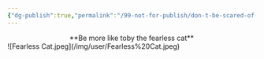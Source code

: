 ```yaml
---
{"dg-publish":true,"permalink":"/99-not-for-publish/don-t-be-scared-of-spiders-and-bats/","created":"01/03/2024","updated":"2024-04-09T23:29:45.235+01:00"}
---
```


<center>**Be more like toby the fearless cat**</center>
![Fearless Cat.jpeg](/img/user/Fearless%20Cat.jpeg)